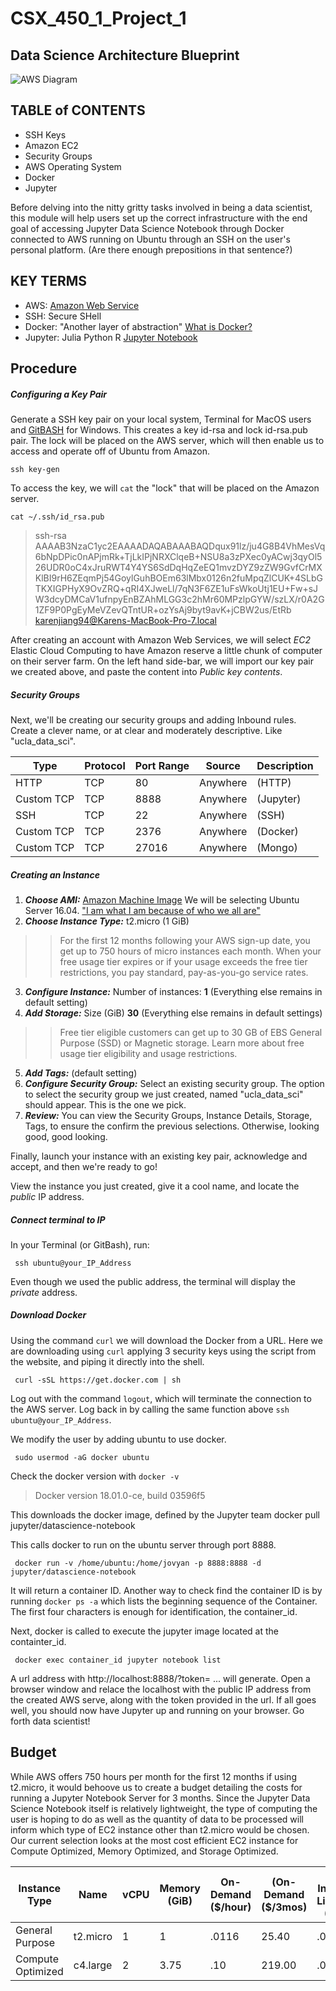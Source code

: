# CSX_450_1_Project_1

## Data Science Architecture Blueprint
![AWS Diagram](https://i.imgur.com/54aL7vq.png)

## TABLE of CONTENTS
* SSH Keys
* Amazon EC2
* Security Groups
* AWS Operating System
* Docker
* Jupyter

Before delving into the nitty gritty tasks involved in being a data scientist, this module will help users set up the correct infrastructure with the end goal of accessing Jupyter Data Science Notebook through Docker connected to AWS running on Ubuntu through an SSH on the user's personal platform. (Are there enough prepositions in that sentence?)


## KEY TERMS
- AWS: [Amazon Web Service](https://aws.amazon.com/)
- SSH: Secure SHell
- Docker: "Another layer of abstraction" [What is Docker?](https://www.docker.com/what-docker)
- Jupyter: Julia Python R [Jupyter Notebook](http://jupyter.org)

## Procedure

##### Configuring a Key Pair

Generate a SSH key pair on your local system, Terminal for MacOS users and [GitBASH](https://git-for-windows.github.io) for Windows.
This creates a key id-rsa and lock id-rsa.pub pair. The lock will be placed on the AWS server, which will then enable us to access and operate off of Ubuntu from Amazon.
<pre><code>ssh key-gen </code></pre>

To access the key, we will `cat` the "lock" that will be placed on the Amazon server.
<pre><code>cat ~/.ssh/id_rsa.pub </code></pre> 

>ssh-rsa AAAAB3NzaC1yc2EAAAADAQABAAABAQDqux91lz/ju4G8B4VhMesVq6bNpDPic0nAPjmRk+TjLkIPjNRXClqeB+NSU8a3zPXec0yACwj3qyOl526UDR0oC4xJruRWT4Y4YS6SdDqHqZeEQ1mvzDYZ9zZW9GvfCrMXKlBI9rH6ZEqmPj54GoylGuhBOEm63lMbx0126n2fuMpqZlCUK+4SLbGTKXIGPHyX9OvZRQ+qRI4XJweLl/7qN3F6ZE1uFsWkoUtj1EU+Fw+sJW3dcyDMCaV1ufnpyEnBZAhMLGG3c2hMr60MPzlpGYW/szLX/r0A2G1ZF9P0PgEyMeVZevQTntUR+ozYsAj9byt9avK+jCBW2us/EtRb karenjiang94@Karens-MacBook-Pro-7.local

After creating an account with Amazon Web Services, we will select *EC2* Elastic Cloud Computing to have Amazon reserve a little chunk of computer on their server farm. 
On the left hand side-bar, we will import our key pair we created above, and paste the content into *Public key contents*. 

##### Security Groups
Next, we'll be creating our security groups and adding Inbound rules. Create a clever name, or at clear and moderately descriptive. Like "ucla_data_sci". 

| Type       | Protocol   |  Port Range |  Source      | Description |
| --- | --- | --- | --- | --- |
| HTTP       | TCP        |  80         |   Anywhere   |  (HTTP)     |
| Custom TCP | TCP        |  8888       |   Anywhere   |   (Jupyter) |
| SSH        | TCP        |  22         |   Anywhere   |      (SSH)  |                                
| Custom TCP | TCP        |  2376       |   Anywhere   |    (Docker) |
| Custom TCP | TCP        |  27016      |   Anywhere   |     (Mongo) |   



##### Creating an Instance

1. __*Choose AMI:*__ [Amazon Machine Image](https://docs.aws.amazon.com/AWSEC2/latest/UserGuide/AMIs.html)
   We will be selecting Ubuntu Server 16.04. ["I am what I am because of who we all are"](https://www.ubuntu.com/about/about-ubuntu)
2. __*Choose Instance Type:*__ t2.micro (1 GiB)
>> For the first 12 months following your AWS sign-up date, you get up to 750 hours of micro instances each month. When your free usage tier expires or if your usage exceeds the free tier restrictions, you pay standard, pay-as-you-go service rates.
3. __*Configure Instance:*__ Number of instances: **1** (Everything else remains in default setting)
4. __*Add Storage:*__ Size (GiB) **30** (Everything else remains in default settings)
>> Free tier eligible customers can get up to 30 GB of EBS General Purpose (SSD) or Magnetic storage. Learn more about free usage tier eligibility and usage restrictions.
5. __*Add Tags:*__ (default setting)
6. __*Configure Security Group:*__ Select an existing security group. The option to select the security group we just created, named "ucla_data_sci" should appear. This is the one we pick.
7. __*Review:*__ You can view the Security Groups, Instance Details, Storage, Tags, to ensure the confirm the previous selections. Otherwise, looking good, good looking.

Finally, launch your instance with an existing key pair, acknowledge and accept, and then we're ready to go!

View the instance you just created, give it a cool name, and locate the _public_ IP address. 

##### Connect terminal to IP

In your Terminal (or GitBash), run:

<pre><code> ssh ubuntu@your_IP_Address </code></pre>
Even though we used the public address, the terminal will display the _private_ address. 

##### Download Docker

Using the command `curl` we will download the Docker from a URL. Here we are downloading using `curl` applying 3 security keys using the script from the website, and piping it directly into the shell. 
<pre><code> curl -sSL https://get.docker.com | sh </code></pre>

Log out with the command `logout`, which will terminate the connection to the AWS server. 
Log back in by calling the same function above `ssh ubuntu@your_IP_Address`.

We modify the user by adding ubuntu to use docker.
<pre><code> sudo usermod -aG docker ubuntu </code></pre>

Check the docker version with `docker -v`
>Docker version 18.01.0-ce, build 03596f5

This downloads the docker image, defined by the Jupyter team
docker pull jupyter/datascience-notebook </code></pre>

This calls docker to run on the ubuntu server through port 8888.
<pre><code> docker run -v /home/ubuntu:/home/jovyan -p 8888:8888 -d jupyter/datascience-notebook</code></pre>
It will return a container ID. Another way to check find the container ID is by running `docker ps -a` which lists the beginning sequence of the Container. The first four characters is enough for identification, the container_id.

Next, docker is called to execute the jupyter image located at the containter_id. 
<pre><code> docker exec container_id jupyter notebook list </code></pre>

A url address with http://localhost:8888/?token= ... will generate. 
Open a browser window and relace the localhost with the public IP address from the created AWS serve, along with the token provided in the url. If all goes well, you should now have Jupyter up and running on your browser. Go forth data scientist! 


## Budget
While AWS offers 750 hours per month for the first 12 months if using t2.micro, it would behoove us to create a budget detailing the costs for running a Jupyter Notebook Server for 3 months. Since the Jupyter Data Science Notebook itself is relatively lightweight, the type of computing the user is hoping to do as well as the quantity of data to be processed will inform which type of EC2 instance other than t2.micro would be chosen.
Our current selection looks at the most cost efficient EC2 instance for Compute Optimized, Memory Optimized, and Storage Optimized.

| Instance Type | Name | vCPU | Memory (GiB) | On-Demand ($/hour) | (On-Demand ($/3mos) | Spot Instances- Linux/UNIX ($/hour) | Spot Instances- Linux/UNIX ($/3mos) |
| --- | --- | --- | --- | --- | --- | --- | --- |
| General Purpose | t2.micro | 1 | 1 | .0116 | 25.40 | .0033 | 7.23 |
| Compute Optimized | c4.large | 2 | 3.75 | .10 | 219.00 | .03 | 62.85 |
